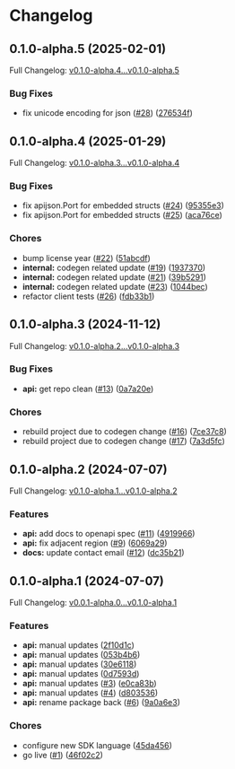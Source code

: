 # Changelog

## 0.1.0-alpha.5 (2025-02-01)

Full Changelog: [v0.1.0-alpha.4...v0.1.0-alpha.5](https://github.com/phoebe-bird/phoebe-go/compare/v0.1.0-alpha.4...v0.1.0-alpha.5)

### Bug Fixes

* fix unicode encoding for json ([#28](https://github.com/phoebe-bird/phoebe-go/issues/28)) ([276534f](https://github.com/phoebe-bird/phoebe-go/commit/276534f829f813e5a046a2079221b7d57548c87a))

## 0.1.0-alpha.4 (2025-01-29)

Full Changelog: [v0.1.0-alpha.3...v0.1.0-alpha.4](https://github.com/phoebe-bird/phoebe-go/compare/v0.1.0-alpha.3...v0.1.0-alpha.4)

### Bug Fixes

* fix apijson.Port for embedded structs ([#24](https://github.com/phoebe-bird/phoebe-go/issues/24)) ([95355e3](https://github.com/phoebe-bird/phoebe-go/commit/95355e3890c4d9365db944f676c0bb0774b4927a))
* fix apijson.Port for embedded structs ([#25](https://github.com/phoebe-bird/phoebe-go/issues/25)) ([aca76ce](https://github.com/phoebe-bird/phoebe-go/commit/aca76cebb3a8d0a497d7f9e92129656f4ee7998f))


### Chores

* bump license year ([#22](https://github.com/phoebe-bird/phoebe-go/issues/22)) ([51abcdf](https://github.com/phoebe-bird/phoebe-go/commit/51abcdf3b4d7b5f504d9eb65f25a39a5357b605b))
* **internal:** codegen related update ([#19](https://github.com/phoebe-bird/phoebe-go/issues/19)) ([1937370](https://github.com/phoebe-bird/phoebe-go/commit/193737065aaffb9282bf768abd13e85900f5b5de))
* **internal:** codegen related update ([#21](https://github.com/phoebe-bird/phoebe-go/issues/21)) ([39b5291](https://github.com/phoebe-bird/phoebe-go/commit/39b5291c45312a0fa34489c81d823230b8f9a1e9))
* **internal:** codegen related update ([#23](https://github.com/phoebe-bird/phoebe-go/issues/23)) ([1044bec](https://github.com/phoebe-bird/phoebe-go/commit/1044bec365c34746c7426e3204b4859f3b9794c8))
* refactor client tests ([#26](https://github.com/phoebe-bird/phoebe-go/issues/26)) ([fdb33b1](https://github.com/phoebe-bird/phoebe-go/commit/fdb33b1d759e11df6938a8e8a1723be470d9f76e))

## 0.1.0-alpha.3 (2024-11-12)

Full Changelog: [v0.1.0-alpha.2...v0.1.0-alpha.3](https://github.com/phoebe-bird/phoebe-go/compare/v0.1.0-alpha.2...v0.1.0-alpha.3)

### Bug Fixes

* **api:** get repo clean ([#13](https://github.com/phoebe-bird/phoebe-go/issues/13)) ([0a7a20e](https://github.com/phoebe-bird/phoebe-go/commit/0a7a20e6d5d23c12d864bae7d5940248ea732feb))


### Chores

* rebuild project due to codegen change ([#16](https://github.com/phoebe-bird/phoebe-go/issues/16)) ([7ce37c8](https://github.com/phoebe-bird/phoebe-go/commit/7ce37c8deb76388d9d1b9684113bb56018986a72))
* rebuild project due to codegen change ([#17](https://github.com/phoebe-bird/phoebe-go/issues/17)) ([7a3d5fc](https://github.com/phoebe-bird/phoebe-go/commit/7a3d5fcc1f4d2dc89dcac24980ad9fb29cdc86d6))

## 0.1.0-alpha.2 (2024-07-07)

Full Changelog: [v0.1.0-alpha.1...v0.1.0-alpha.2](https://github.com/phoebe-bird/phoebe-go/compare/v0.1.0-alpha.1...v0.1.0-alpha.2)

### Features

* **api:** add docs to openapi spec ([#11](https://github.com/phoebe-bird/phoebe-go/issues/11)) ([4919966](https://github.com/phoebe-bird/phoebe-go/commit/491996613ea742452effdcaf71559a9cb8764d33))
* **api:** fix adjacent region ([#9](https://github.com/phoebe-bird/phoebe-go/issues/9)) ([6069a29](https://github.com/phoebe-bird/phoebe-go/commit/6069a29d06680517bb85780b77b0d29b027da8d0))
* **docs:** update contact email ([#12](https://github.com/phoebe-bird/phoebe-go/issues/12)) ([dc35b21](https://github.com/phoebe-bird/phoebe-go/commit/dc35b21f7b73ed5d69bc3e67ceced7e8916b56b3))

## 0.1.0-alpha.1 (2024-07-07)

Full Changelog: [v0.0.1-alpha.0...v0.1.0-alpha.1](https://github.com/phoebe-bird/phoebe-go/compare/v0.0.1-alpha.0...v0.1.0-alpha.1)

### Features

* **api:** manual updates ([2f10d1c](https://github.com/phoebe-bird/phoebe-go/commit/2f10d1c506b76ac4f6950ea1fe112f9799a93e09))
* **api:** manual updates ([053b4b6](https://github.com/phoebe-bird/phoebe-go/commit/053b4b62603c63d937d5edc370023fb9e1b3141b))
* **api:** manual updates ([30e6118](https://github.com/phoebe-bird/phoebe-go/commit/30e61186d3bf277ad304fcb9f49d19f95ef565a5))
* **api:** manual updates ([0d7593d](https://github.com/phoebe-bird/phoebe-go/commit/0d7593d64fe01a365de7f31280f00147782c114e))
* **api:** manual updates ([#3](https://github.com/phoebe-bird/phoebe-go/issues/3)) ([e0ca83b](https://github.com/phoebe-bird/phoebe-go/commit/e0ca83bc08cc1d429155d94eb28310b1850b6b28))
* **api:** manual updates ([#4](https://github.com/phoebe-bird/phoebe-go/issues/4)) ([d803536](https://github.com/phoebe-bird/phoebe-go/commit/d803536ff44dadcbbce7f5c6c0c077e1e63a9c56))
* **api:** rename package back ([#6](https://github.com/phoebe-bird/phoebe-go/issues/6)) ([9a0a6e3](https://github.com/phoebe-bird/phoebe-go/commit/9a0a6e3b76346f5f4b2cd5da11a5db589dba238c))


### Chores

* configure new SDK language ([45da456](https://github.com/phoebe-bird/phoebe-go/commit/45da456f275e972a7d4ea434c0f54d3b6f3fbb0d))
* go live ([#1](https://github.com/phoebe-bird/phoebe-go/issues/1)) ([46f02c2](https://github.com/phoebe-bird/phoebe-go/commit/46f02c2612f8c44005ed20de53e9e943cc598fc8))
